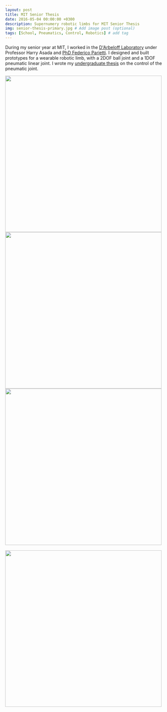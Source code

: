 ```yaml
---
layout: post
title: MIT Senior Thesis
date: 2016-05-04 00:00:00 +0300
description: Supernumery robotic limbs for MIT Senior Thesis
img: senior-thesis-primary.jpg # Add image post (optional)
tags: [School, Pneumatics, Control, Robotics] # add tag
---
```


During my senior year at MIT, I worked in the <a href="http://darbelofflab.mit.edu/" target="_blank">D'Arbeloff Laboratory</a>
under Professor Harry Asada and <a href="https://www.linkedin.com/in/fred-parietti/" target="_blank">PhD Federico Parietti</a>. I designed and built prototypes for a wearable robotic limb, with a 2DOF ball joint and a 1DOF pneumatic linear joint. I wrote my <a href="https://dspace.mit.edu/handle/1721.1/105691?show=full" target="_blank">undergraduate thesis</a> on the control of the pneumatic joint. 

<img align="left" height="500"  src="{{site.baseurl}}/assets/img/senior-thesis-1.jpg">
<img align="left" height="500"  src="{{site.baseurl}}/assets/img/senior-thesis-2.jpg">
<img align="left" height="500"  src="{{site.baseurl}}/assets/img/senior-thesis-3.jpg">
<br clear="all"/><br/>

<img align="left" height="500"  src="{{site.baseurl}}/assets/img/senior-thesis-1.gif">


<br clear="all"/><br/>
